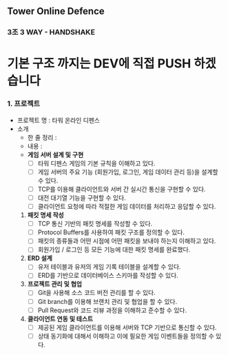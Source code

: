 ## Tower Online Defence
### 3조 3 WAY - HANDSHAKE

# 기본 구조 까지는 DEV에 직접 PUSH 하겠습니다

### 1. 프로젝트

- 프로젝트 명 :  타워 온라인 디펜스
- 소개
    - 한 줄 정리 :
    - 내용 :
    - **게임 서버 설계 및 구현**
        - [ ]  타워 디펜스 게임의 기본 규칙을 이해하고 있다.
        - [ ]  게임 서버의 주요 기능 (회원가입, 로그인, 게임 데이터 관리 등)을 설계할 수 있다.
        - [ ]  TCP를 이용해 클라이언트와 서버 간 실시간 통신을 구현할 수 있다.
        - [ ]  대전 대기열 기능을 구현할 수 있다.
        - [ ]  클라이언트 요청에 따라 적절한 게임 데이터를 처리하고 응답할 수 있다.
    
    1. **패킷 명세 작성**
        - [ ]  TCP 통신 기반의 패킷 명세를 작성할 수 있다.
        - [ ]  Protocol Buffers를 사용하여 패킷 구조를 정의할 수 있다.
        - [ ]  패킷의 종류들과 어떤 시점에 어떤 패킷을 보내야 하는지 이해하고 있다.
        - [ ]  회원가입 / 로그인 등 모든 기능에 대한 패킷 명세를 완료했다.
    
    1. **ERD 설계**
        - [ ]  유저 테이블과 유저의 게임 기록 테이블을 설계할 수 있다.
        - [ ]  ERD를 기반으로 데이터베이스 스키마를 작성할 수 있다.
    
    1. **프로젝트 관리 및 협업**
        - [ ]  Git을 사용해 소스 코드 버전 관리를 할 수 있다.
        - [ ]  Git branch를 이용해 브랜치 관리 및 협업을 할 수 있다.
        - [ ]  Pull Request와 코드 리뷰 과정을 이해하고 준수할 수 있다.
    
    1. **클라이언트 연동 및 테스트**
        - [ ]  제공된 게임 클라이언트를 이용해 서버와 TCP 기반으로 통신할 수 있다.
        - [ ]  상태 동기화에 대해서 이해하고 이에 필요한 게임 이벤트들을 정의할 수 있다.